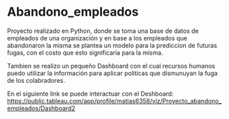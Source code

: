 # Abandono_empleados

Proyecto realizado en Python, donde se toma una base de datos de empleados de una organización y en base a los empleados que abandonaron la misma se plantea un modelo para la prediccion de futuras  fugas, con el costo que esto significaria para la misma. 

Tambien se realizo un pequeño Dashboard con el cual recursos humanos puedo utilizar la información para aplicar politicas que dismunuyan la fuga de los colabradores.

En el siguiente link se puede interactuar con el Deshboard: https://public.tableau.com/app/profile/matias6358/viz/Proyecto_abandono_empleados/Dashboard2
